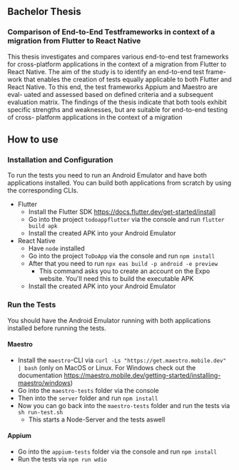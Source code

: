 ## Bachelor Thesis
### Comparison of End-to-End Testframeworks in context of a migration from Flutter to React Native

This thesis investigates and compares various end-to-end test frameworks
for cross-platform applications in the context of a migration from Flutter to
React Native. The aim of the study is to identify an end-to-end test frame-
work that enables the creation of tests equally applicable to both Flutter and
React Native. To this end, the test frameworks Appium and Maestro are eval-
uated and assessed based on defined criteria and a subsequent evaluation
matrix. The findings of the thesis indicate that both tools exhibit specific
strengths and weaknesses, but are suitable for end-to-end testing of cross-
platform applications in the context of a migration


## How to use
### Installation and Configuration
To run the tests you need to run an Android Emulator and have both applications installed.
You can build both applications from scratch by using the corresponding CLIs.

- Flutter
  - Install the Flutter SDK https://docs.flutter.dev/get-started/install
  - Go into the project `todoappflutter` via the console and run `flutter build apk`
  - Install the created APK into your Android Emulator
- React Native
  - Have `node` installed
  - Go into the project `ToDoApp` via the console and run `npm install`
  - After that you need to run `npx eas build -p android -e preview`
    - This command asks you to create an account on the Expo website. You'll need this to build the executable APK
  - Install the created APK into your Android Emulator
 
### Run the Tests
You should have the Android Emulator running with both applications installed before running the tests.

#### Maestro

- Install the `maestro`-CLI via `curl -Ls "https://get.maestro.mobile.dev" | bash` (only on MacOS or Linux. For Windows check out the documentation https://maestro.mobile.dev/getting-started/installing-maestro/windows)
- Go into the `maestro-tests` folder via the console
- Then into the `server` folder and run `npm install`
- Now you can go back into the `maestro-tests` folder and run the tests via `sh run-test.sh`
  - This starts a Node-Server and the tests aswell

 #### Appium

- Go into the `appium-tests` folder via the console and run `npm install`
- Run the tests via `npm run wdio`

